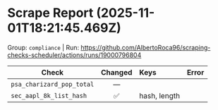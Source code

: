 # Scrape Report (2025-11-01T18:21:45.469Z)

Group: `compliance`  |  Run: https://github.com/AlbertoRoca96/scraping-checks-scheduler/actions/runs/19000796804

| Check | Changed | Keys | Error |
|---|:---:|:--|:--|
| `psa_charizard_pop_total` | — |  |  |
| `sec_aapl_8k_list_hash` | ✅ | hash, length |  |

